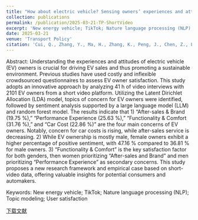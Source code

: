 ```yaml
---
title: "How about electric vehicle? Sensing owners’ experiences and attitudes through online short video"
collection: publications
permalink: /publication/2025-03-21-TP-ShortVideo
excerpt: 'New energy vehicle; TikTok; Nature language processing (NLP); Topic modeling; User satisfaction'
date: 2025-03-21
venue: 'Transport Policy'
citation: 'Cui, Q., Zhang, Y., Ma, H., Zhang, K., Peng, J., Chen, Z., Lin, P., Lin, Z., 2025. How about electric vehicle? Sensing owners’ experiences and attitudes through online short video. Transport Policy 167, 1–15. https://doi.org/10.1016/j.tranpol.2025.03.012'
---
```

Abstract: Understanding the experiences and attitudes of electric vehicle (EV) owners is crucial for driving EV sales and thus promoting a sustainable environment. Previous studies have used costly and inflexible crowdsourced questionnaires to assess EV owner satisfaction. This study adopts an innovative approach by analyzing 41 h of video interviews with 2101 EV owners from a short video platform. Utilizing the Latent Dirichlet Allocation (LDA) model, topics of concern for EV owners were identified, followed by sentiment analysis supported by a large language model (LLM) and random forest model. The results indicate that 1) “After-sales & Brand (19.75 %),” “Performance Experience (25.63 %),” “Functionality & Comfort (31.76 %),” and “Car Cost (22.86 %)” are the four main concerns of EV owners. Notably, concern for car costs is rising, while after-sales service is decreasing. 2) While EV ownership is mostly male, female owners exhibit a higher percentage of positive sentiment, with 47.16 % compared to 36.81 % for male owners. 3) “Functionality & Comfort” is the key satisfaction factor for both genders, then women prioritizing “After-sales and Brand” and men prioritizing “Performance Experience” as secondary concerns. This study proposes a new research framework and empirical case based on short-video data, offering valuable insights for potential consumers and automakers.

Keywords: New energy vehicle; TikTok; Nature language processing (NLP); Topic modeling; User satisfaction

[下载文献](https://doi.org/10.1016/j.tranpol.2025.03.012)
